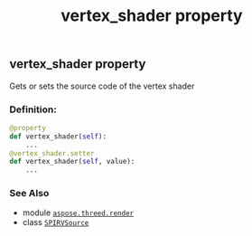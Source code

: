 ﻿---
title: vertex_shader property
second_title: Aspose.3D for Python via .NET API References
description: 
type: docs
weight: 70
url: /aspose.threed.render/spirvsource/vertex_shader/
is_root: false
---

## vertex_shader property


Gets or sets the source code of the vertex shader
### Definition:
```python
@property
def vertex_shader(self):
    ...
@vertex_shader.setter
def vertex_shader(self, value):
    ...
```

### See Also
* module [`aspose.threed.render`](../../)
* class [`SPIRVSource`](/3d/python-net/aspose.threed.render/spirvsource)
